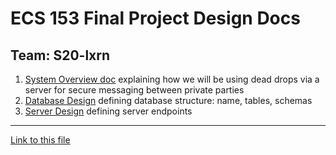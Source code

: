 # ECS 153 Final Project Design Docs

## Team: S20-lxrn

1. [System Overview doc](https://drive.google.com/open?id=1IcOdwrLCkMLTloHzCs40QoAPKALc6yp9Idbgoxn7XNE) explaining how we will be using dead drops via a server for secure messaging between private parties
2. [Database Design](https://drive.google.com/open?id=1CwaiUK4NBgboTmCGACoL0nrbz92aiH9jH1Y0kP213aI) defining database structure: name, tables, schemas
3. [Server Design](https://drive.google.com/open?id=1CCT0qwcj22Xd-gN1lyAWmXCmTvgSAgmGQEKaVYkR6Vc) defining server endpoints

---

[Link to this file](design_docs.md)
